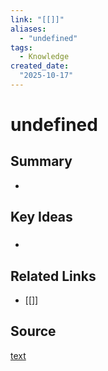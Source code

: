 ```yaml
---
link: "[[]]"
aliases: 
  - "undefined"
tags:
  - Knowledge
created_date:
  "2025-10-17"
---
```

# undefined
## Summary
- 
## Key Ideas
### 
- 
## Related Links
- [[]]
## Source
[text]()
